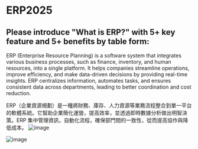 # ERP2025
## Please introduce "What is ERP?" with 5+ key feature and 5+ benefits by table form:
ERP (Enterprise Resource Planning) is a software system that integrates various business processes, such as finance, inventory, and human resources, into a single platform. It helps companies streamline operations, improve efficiency, and make data-driven decisions by providing real-time insights. ERP centralizes information, automates tasks, and ensures consistent data across departments, leading to better coordination and cost reduction.

ERP（企業資源規劃）是一種將財務、庫存、人力資源等業務流程整合到單一平台的軟體系統。它幫助企業簡化運營，提高效率，並透過即時數據分析做出明智決策。ERP 集中管理資訊，自動化流程，確保部門間的一致性，從而提高協作與降低成本。
![image](https://github.com/user-attachments/assets/a20fc4f7-c7db-4c8b-a6d2-d991deccb3cb)

![image](https://github.com/user-attachments/assets/f31126ec-9b62-4bf6-81fe-512e05651f2e)

